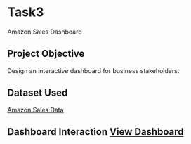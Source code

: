 # Task3
Amazon Sales Dashboard

## Project Objective 
Design an interactive dashboard for business stakeholders.

## Dataset Used
<a href = "https://github.com/gaiyu29/Task3/blob/main/Amazon%20Sale%20Report.csv.xlsx">Amazon Sales Data</a>



## Dashboard Interaction  <a href = "">View Dashboard</a>


